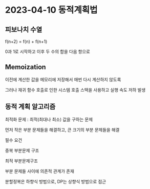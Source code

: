 # 2023-04-10 동적계획법

## 피보나치 수열

f(n+2) = f(n) + f(n+1)

0과 1로 시작하고 이후 두 수의 합을 다음 항으로

## Memoization

이전에 계산한 값을 메모리에 저장해서 매번 다시 계산하지 않도록

그러나 재귀 함수 호출로 인한 시스템 호출 스택을 사용하고 실행 속도 저하 발생

## 동적 계획 알고리즘

최적화 문제 : 최적(최대나 최소) 값을 구하는 문제

먼저 작은 부분 문제들을 해결하고, 큰 크기의 부분 문제들을 해결

필수 요건

중복 부분문제 구조

최적 부분문제구조

부분 문제들 사이에 의존적 관계가 존재

분할정복은 하향식 방법으로, DP는 상향식 방법으로 접근
